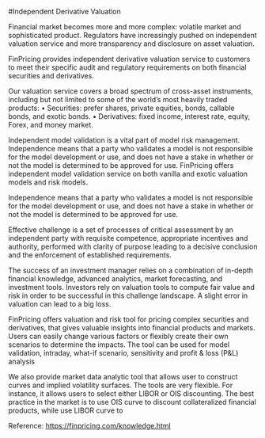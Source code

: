 #Independent Derivative Valuation


Financial market becomes more and more complex: volatile market and sophisticated product. Regulators have increasingly pushed on independent valuation service and more transparency and disclosure on asset valuation.

FinPricing provides independent derivative valuation service to customers to meet their specific audit and regulatory requirements on both financial securities and derivatives.

Our valuation service covers a broad spectrum of cross-asset instruments, including but not limited to some of the world’s most heavily traded products:
•	Securities: prefer shares, private equities, bonds, callable bonds, and exotic bonds.
•	Derivatives: fixed income, interest rate, equity, Forex, and money market.

Independent model validation is a vital part of model risk management. Independence means that a party who validates a model is not responsible for the model development or use, and does not have a stake in whether or not the model is determined to be approved for use.
FinPricing offers independent model validation service on both vanilla and exotic valuation models and risk models.

Independence means that a party who validates a model is not responsible for the model development or use, and does not have a stake in whether or not the model is determined to be approved for use.

Effective challenge is a set of processes of critical assessment by an independent party with requisite competence, appropriate incentives and authority, performed with clarity of purpose leading to a decisive conclusion and the enforcement of established requirements.

The success of an investment manager relies on a combination of in-depth financial knowledge, advanced analytics, market forecasting, and investment tools. Investors rely on valuation tools to compute fair value and risk in order to be successful in this challenge landscape. A slight error in valuation can lead to a big loss.

FinPricing offers valuation and risk tool for pricing complex securities and derivatives, that gives valuable insights into financial products and markets. Users can easily change various factors or flexibly create their own scenarios to determine the impacts. The tool can be used for model validation, intraday, what-if scenario, sensitivity and profit & loss (P&L) analysis

We also provide market data analytic tool that allows user to construct curves and implied volatility surfaces. The tools are very flexible. For instance, it allows users to select either LIBOR or OIS discounting. The best practice in the market is to use OIS curve to discount collateralized financial products, while use LIBOR curve to


Reference:
https://finpricing.com/knowledge.html

